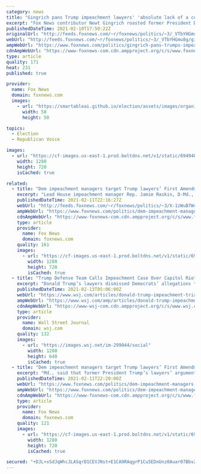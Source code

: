 ```yaml
---
category: news
title: "Gingrich pans Trump impeachment lawyers' 'absolute lack of a coherent defense'"
excerpt: "Fox News contributor Newt Gingrich roasted former President Donald Trump's impeachment defense team on Wednesday, calling their message \"incoherent\" and adding he had \"no idea\" what Trump's lawyers were doing."
publishedDateTime: 2021-02-10T17:50:22Z
originalUrl: "http://feeds.foxnews.com/~r/foxnews/politics/~3/_VTbYHGmu8g/gingrich-pans-trumps-impeachment-lawyers-lack-coherent-defense"
webUrl: "http://feeds.foxnews.com/~r/foxnews/politics/~3/_VTbYHGmu8g/gingrich-pans-trumps-impeachment-lawyers-lack-coherent-defense"
ampWebUrl: "https://www.foxnews.com/politics/gingrich-pans-trumps-impeachment-lawyers-lack-coherent-defense.amp"
cdnAmpWebUrl: "https://www-foxnews-com.cdn.ampproject.org/c/s/www.foxnews.com/politics/gingrich-pans-trumps-impeachment-lawyers-lack-coherent-defense.amp"
type: article
quality: 171
heat: 231
published: true

provider:
  name: Fox News
  domain: foxnews.com
  images:
    - url: "https://smartableai.github.io/election/assets/images/organizations/foxnews.com-50x50.jpg"
      width: 50
      height: 50

topics:
  - Election
  - Republican Voice

images:
  - url: "https://cf-images.us-east-1.prod.boltdns.net/v1/static/694940094001/f7dee7ae-f2e8-44d5-baea-b56d2cdfafdd/87273aea-741f-46d3-af8f-52297c92674a/1280x720/match/image.jpg"
    width: 1280
    height: 720
    isCached: true

related:
  - title: "Dem impeachment managers target Trump lawyers’ First Amendment argument, calling it a ‘distraction’"
    excerpt: "Lead House impeachment manager Rep. Jamie Raskin, D-Md., said that former President Trump’s lawyers’ argument that Trump was within his First Amendment rights when he peddled election fraud claims is a “completely irrelevant distraction.” "
    publishedDateTime: 2021-02-11T22:16:27Z
    webUrl: "http://feeds.foxnews.com/~r/foxnews/politics/~3/X-1zWuB7Wc8/dem-impeachment-managers-trump-lawyers-first-amendment"
    ampWebUrl: "https://www.foxnews.com/politics/dem-impeachment-managers-trump-lawyers-first-amendment.amp"
    cdnAmpWebUrl: "https://www-foxnews-com.cdn.ampproject.org/c/s/www.foxnews.com/politics/dem-impeachment-managers-trump-lawyers-first-amendment.amp"
    type: article
    provider:
      name: Fox News
      domain: foxnews.com
    quality: 161
    images:
      - url: "https://cf-images.us-east-1.prod.boltdns.net/v1/static/694940094001/91491525-0758-4d76-835a-c083f18134c2/a25638d4-7eb7-4b4b-a3f0-92bf7307c604/1280x720/match/image.jpg"
        width: 1280
        height: 720
        isCached: true
  - title: "Trump Defense Team Calls Impeachment Case Over Capitol Riot ‘Patently Absurd’"
    excerpt: "Donald Trump’s lawyers dismissed Democrats’ allegations that he incited the Capitol riot and said his exhortations to supporters to fight were standard political rhetoric, in a compact rebuttal that paved the way for a Senate vote as early as Saturday."
    publishedDateTime: 2021-02-13T05:06:00Z
    webUrl: "https://www.wsj.com/articles/donald-trump-impeachment-trial-day-four-defense-to-set-out-case-11613125807"
    ampWebUrl: "https://www.wsj.com/amp/articles/donald-trump-impeachment-trial-day-four-defense-to-set-out-case-11613125807"
    cdnAmpWebUrl: "https://www-wsj-com.cdn.ampproject.org/c/s/www.wsj.com/amp/articles/donald-trump-impeachment-trial-day-four-defense-to-set-out-case-11613125807"
    type: article
    provider:
      name: Wall Street Journal
      domain: wsj.com
    quality: 132
    images:
      - url: "https://images.wsj.net/im-299044/social"
        width: 1280
        height: 640
        isCached: true
  - title: "Dem impeachment managers target Trump lawyers’ First Amendment argument, calling it a ‘distraction’"
    excerpt: "Md., said that former President Trump’s lawyers’ argument that Trump was within his First Amendment rights when he peddled election fraud claims is a “completely irrelevant distraction.”"
    publishedDateTime: 2021-02-11T22:20:00Z
    webUrl: "https://www.foxnews.com/politics/dem-impeachment-managers-trump-lawyers-first-amendment"
    ampWebUrl: "https://www.foxnews.com/politics/dem-impeachment-managers-trump-lawyers-first-amendment.amp"
    cdnAmpWebUrl: "https://www-foxnews-com.cdn.ampproject.org/c/s/www.foxnews.com/politics/dem-impeachment-managers-trump-lawyers-first-amendment.amp"
    type: article
    provider:
      name: Fox News
      domain: foxnews.com
    quality: 121
    images:
      - url: "https://cf-images.us-east-1.prod.boltdns.net/v1/static/694940094001/91491525-0758-4d76-835a-c083f18134c2/a25638d4-7eb7-4b4b-a3f0-92bf7307c604/1280x720/match/image.jpg"
        width: 1280
        height: 720
        isCached: true

secured: "+DJL+xSdJqWhcJLASqrD1CEVJNst+E1CA9RAqgrP1Cu5EDnUnz0Auar07Bbv20fORja2HG/SFiILASV9j+UbXbgKBYul2ZfIOlsHlkqrpy3nuy0FQIXc3hdIZQGpJ6uHpG536GUCPBU8jIOJsRbt1esv3htvjowW4DJyI6Z6aO0NKDuBjUN1Mj9MHElJ/YUpif1pxi2EnseyTeT8ovPt1S7ZRoz4YwlJY0oZZU/jMLOyN//BFGQ5RMBftweh19kdBug6fG+Z+c4foz6TB+C7h812SCvmlD84PsUnFtdOgv053mf3B2qn86qK5Ee/qA839T6wibK5SLWCAINVy0tUAPtKnF4MQ++7OrhavsW7zso=;xJQJ+nZoFlPiogtRVsXI6A=="
---
```


